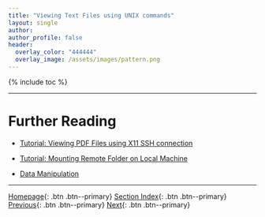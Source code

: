 ```yaml
---
title: "Viewing Text Files using UNIX commands"
layout: single
author:
author_profile: false
header:
  overlay_color: "444444"
  overlay_image: /assets/images/pattern.png
---
```


{% include toc %}









___
# Further Reading
* [Tutorial: Viewing PDF Files using X11 SSH connection](01B-2-tutorial-view-pdf-files-x11)
* [Tutorial: Mounting Remote Folder on Local Machine](01B-3-tutorial-mount-remote-folder)

* [Data Manipulation](02-data-manipulation)


___

[Homepage](../index.md){: .btn  .btn--primary}
[Section Index](00-DataParsing-LandingPage){: .btn  .btn--primary}
[Previous](01B-0-remote-data-preview){: .btn  .btn--primary}
[Next](01B-2-tutorial-view-pdf-files-x11){: .btn  .btn--primary}
